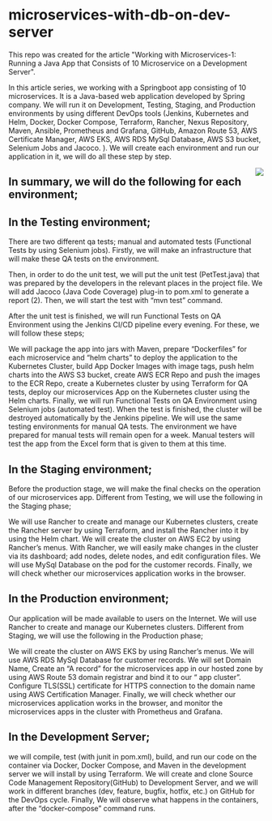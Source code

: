 # microservices-with-db-on-dev-server
This repo was created for the article "Working with Microservices-1: Running a Java App that Consists of 10 Microservice on a Development Server".

In this article series, we working with a Springboot app consisting of 10 microservices. It is a Java-based web application developed by Spring company. We will run it on Development, Testing, Staging, and Production environments by using different DevOps tools (Jenkins, Kubernetes and Helm, Docker, Docker Compose, Terraform, Rancher, Nexus Repository, Maven, Ansible, Prometheus and Grafana, GitHub, Amazon Route 53, AWS Certificate Manager, AWS EKS, AWS RDS MySql Database, AWS S3 bucket, Selenium Jobs and Jacoco. ). We will create each environment and run our application in it, we will do all these step by step.

<img align="right" src="https://github.com/cmakkaya/microservices-with-db-on-dev-server/blob/main/flow-chart-for-readme.jpg" />

 
## In summary, we will do the following for each environment;

## In the Testing environment; 
There are two different qa tests; manual and automated tests (Functional Tests by using Selenium jobs). Firstly, we will make an infrastructure that will make these QA tests on the environment.

Then, in order to do the unit test, we will put the unit test (PetTest.java) that was prepared by the developers in the relevant places in the project file. We will add Jacoco (Java Code Coverage) plug-in to pom.xml to generate a report (2). Then, we will start the test with “mvn test” command.

After the unit test is finished, we will run Functional Tests on QA Environment using the Jenkins CI/CD pipeline every evening. For these, we will follow these steps;

We will package the app into jars with Maven, prepare “Dockerfiles” for each microservice and “helm charts” to deploy the application to the Kubernetes Cluster, build App Docker Images with image tags, push helm charts into the AWS S3 bucket, create AWS ECR Repo and push the images to the ECR Repo, create a Kubernetes cluster by using Terraform for QA tests, deploy our microservices App on the Kubernetes cluster using the Helm charts. Finally, we will run Functional Tests on QA Environment using Selenium jobs (automated test). When the test is finished, the cluster will be destroyed automatically by the Jenkins pipeline.
We will use the same testing environments for manual QA tests. The environment we have prepared for manual tests will remain open for a week. Manual testers will test the app from the Excel form that is given to them at this time.

## In the Staging environment; 
Before the production stage, we will make the final checks on the operation of our microservices app. Different from Testing, we will use the following in the Staging phase;

We will use Rancher to create and manage our Kubernetes clusters, create the Rancher server by using Terraform, and install the Rancher into it by using the Helm chart. We will create the cluster on AWS EC2 by using Rancher’s menus. With Rancher, we will easily make changes in the cluster via its dashboard; add nodes, delete nodes, and edit configuration files. We will use MySql Database on the pod for the customer records. Finally, we will check whether our microservices application works in the browser.

## In the Production environment; 
Our application will be made available to users on the Internet. We will use Rancher to create and manage our Kubernetes clusters. Different from Staging, we will use the following in the Production phase;

We will create the cluster on AWS EKS by using Rancher’s menus. We will use AWS RDS MySql Database for customer records. We will set Domain Name, Create an “A record” for the microservices app in our hosted zone by using AWS Route 53 domain registrar and bind it to our “ app cluster”. Configure TLS(SSL) certificate for HTTPS connection to the domain name using AWS Certification Manager. Finally, we will check whether our microservices application works in the browser, and monitor the microservices apps in the cluster with Prometheus and Grafana.

## In the Development Server; 
we will compile, test (with junit in pom.xml), build, and run our code on the container via Docker, Docker Compose, and Maven in the development server we will install by using Terraform. We will create and clone Source Code Management Repository(GitHub) to Development Server, and we will work in different branches (dev, feature, bugfix, hotfix, etc.) on GitHub for the DevOps cycle. Finally, We will observe what happens in the containers, after the “docker-compose” command runs.

